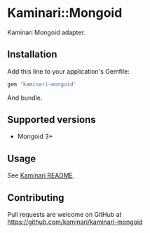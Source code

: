 # Kaminari::Mongoid

Kaminari Mongoid adapter.


## Installation

Add this line to your application's Gemfile:

```ruby
gem 'kaminari-mongoid'
```

And bundle.


## Supported versions

* Mongoid 3+


## Usage

See [Kaminari README](https://github.com/amatsuda/kaminari/blob/master/README.rdoc).


## Contributing

Pull requests are welcome on GitHub at https://github.com/kaminari/kaminari-mongoid
